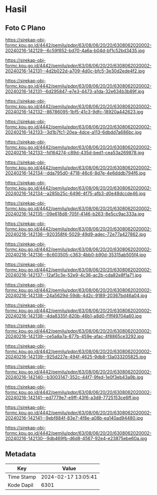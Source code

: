 # Hasil

## Foto C Plano

https://sirekap-obj-formc.kpu.go.id/4442/pemilu/pdpr/63/08/06/20/20/6308062020002-20240216-142129--6c59f852-bd70-4a6a-b04d-bf1c52bd3435.jpg

https://sirekap-obj-formc.kpu.go.id/4442/pemilu/pdpr/63/08/06/20/20/6308062020002-20240216-142131--4d2b022d-a709-4d0c-bfc5-3e30d2ede4f2.jpg

https://sirekap-obj-formc.kpu.go.id/4442/pemilu/pdpr/63/08/06/20/20/6308062020002-20240216-142131--6d295847-e7e3-4473-a1da-32e634b3b89f.jpg

https://sirekap-obj-formc.kpu.go.id/4442/pemilu/pdpr/63/08/06/20/20/6308062020002-20240216-142132--86786095-1bf5-41c3-9dfc-18920a442623.jpg

https://sirekap-obj-formc.kpu.go.id/4442/pemilu/pdpr/63/08/06/20/20/6308062020002-20240216-142133--3d1b7fc1-20ea-4dce-a113-6dbdd7a686bc.jpg

https://sirekap-obj-formc.kpu.go.id/4442/pemilu/pdpr/63/08/06/20/20/6308062020002-20240216-142133--fd164274-c89d-435d-bed1-cea53a269878.jpg

https://sirekap-obj-formc.kpu.go.id/4442/pemilu/pdpr/63/08/06/20/20/6308062020002-20240216-142134--dda795d0-4718-46c6-8d7e-4e6dddb794f6.jpg

https://sirekap-obj-formc.kpu.go.id/4442/pemilu/pdpr/63/08/06/20/20/6308062020002-20240216-142134--a285b25c-6496-4f75-afb3-d0e48dccde46.jpg

https://sirekap-obj-formc.kpu.go.id/4442/pemilu/pdpr/63/08/06/20/20/6308062020002-20240216-142135--09e618d8-705f-4146-b263-8e5cc9ac333a.jpg

https://sirekap-obj-formc.kpu.go.id/4442/pemilu/pdpr/63/08/06/20/20/6308062020002-20240216-142136--920358f4-5029-49d9-adec-72e77a427862.jpg

https://sirekap-obj-formc.kpu.go.id/4442/pemilu/pdpr/63/08/06/20/20/6308062020002-20240216-142136--8c603505-c363-4bb0-b90d-35315ab505f4.jpg

https://sirekap-obj-formc.kpu.go.id/4442/pemilu/pdpr/63/08/06/20/20/6308062020002-20240216-142137--12af3c3e-52e9-4c36-ac2b-cda82e8f1a71.jpg

https://sirekap-obj-formc.kpu.go.id/4442/pemilu/pdpr/63/08/06/20/20/6308062020002-20240216-142138--24a5629d-59db-4d2c-9189-20367bd46a04.jpg

https://sirekap-obj-formc.kpu.go.id/4442/pemilu/pdpr/63/08/06/20/20/6308062020002-20240216-142138--4da8335f-820b-46b1-a8d0-f1ff49704a60.jpg

https://sirekap-obj-formc.kpu.go.id/4442/pemilu/pdpr/63/08/06/20/20/6308062020002-20240216-142139--ce5a8a7a-877b-459e-afac-4f8865ce3292.jpg

https://sirekap-obj-formc.kpu.go.id/4442/pemilu/pdpr/63/08/06/20/20/6308062020002-20240216-142139--925d227e-494f-4625-9db8-13a033205825.jpg

https://sirekap-obj-formc.kpu.go.id/4442/pemilu/pdpr/63/08/06/20/20/6308062020002-20240216-142140--b3003147-352c-44f7-9fed-1e0f3eb43a9b.jpg

https://sirekap-obj-formc.kpu.go.id/4442/pemilu/pdpr/63/08/06/20/20/6308062020002-20240216-142141--ed7779e7-e9ff-43f6-a3d8-7725153ce6ff.jpg

https://sirekap-obj-formc.kpu.go.id/4442/pemilu/pdpr/63/08/06/20/20/6308062020002-20240216-142141--9ebf884f-83e7-4f8e-a08b-ea140ad94480.jpg

https://sirekap-obj-formc.kpu.go.id/4442/pemilu/pdpr/63/08/06/20/20/6308062020002-20240216-142130--9db469fb-d6d8-4567-92e4-e23875ebe60a.jpg


## Metadata

| Key        | Value               |
| ---------- | ------------------- |
| Time Stamp | 2024-02-17 13:05:41 |
| Kode Dapil | 6301                |



